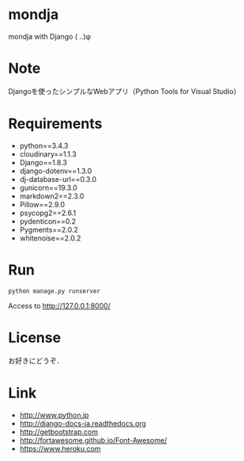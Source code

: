 # mondja
mondja with Django ( ..)φ

# Note
Djangoを使ったシンプルなWebアプリ（Python Tools for Visual Studio）

# Requirements
* python==3.4.3
* cloudinary==1.1.3
* Django==1.8.3
* django-dotenv==1.3.0
* dj-database-url==0.3.0
* gunicorn==19.3.0
* markdown2==2.3.0
* Pillow==2.9.0
* psycopg2==2.6.1
* pydenticon==0.2
* Pygments==2.0.2
* whitenoise==2.0.2

# Run
~~~
python manage.py runserver
~~~
Access to http://127.0.0.1:8000/

# License
お好きにどうぞ．

# Link
* http://www.python.jp
* http://django-docs-ja.readthedocs.org
* http://getbootstrap.com
* http://fortawesome.github.io/Font-Awesome/
* https://www.heroku.com
